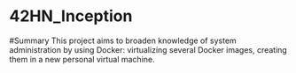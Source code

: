# 42HN_Inception
#Summary
This project aims to broaden knowledge of system administration by using Docker: virtualizing several Docker images, creating them in a new personal virtual machine.
